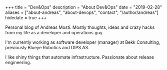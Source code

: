 +++
title = "Dev&Ops"
description = "About Dev&Ops"
date = "2019-02-28"
aliases = ["about-andreas", "about-devops", "contact", "/author/andreas"]
hidedate = true
+++


Personal blog of Andreas Mosti. Mostly thoughts, ideas and crazy hacks from my life as a developer and operations guy.

I'm currently working as software developer (manager) at Bekk Consulting, previously Blueye Robotics and DIPS AS.

I like shiny things that automate infrastructure. Passionate about release engineering.

